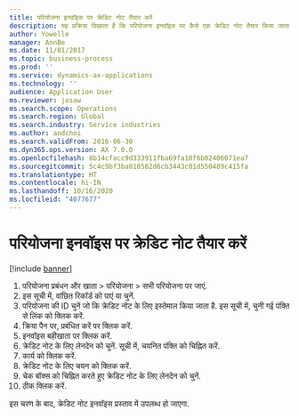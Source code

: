 ```yaml
---
title: परियोजना इनवॉइस पर क्रेडिट नोट तैयार करें
description: यह प्रक्रिया दिखाता है कि परियोजना इनवॉइस पर कैसे एक क्रेडिट नोट तैयार किया जाता है, जो पोस्ट किया जा चुका है.
author: Yowelle
manager: AnnBe
ms.date: 11/01/2017
ms.topic: business-process
ms.prod: ''
ms.service: dynamics-ax-applications
ms.technology: ''
audience: Application User
ms.reviewer: josaw
ms.search.scope: Operations
ms.search.region: Global
ms.search.industry: Service industries
ms.author: andchoi
ms.search.validFrom: 2016-06-30
ms.dyn365.ops.version: AX 7.0.0
ms.openlocfilehash: 8b14cfacc9d333911fba69fa10f6b02406071ea7
ms.sourcegitcommit: 5c4c9bf3ba018562d6cb3443c01d550489c415fa
ms.translationtype: HT
ms.contentlocale: hi-IN
ms.lasthandoff: 10/16/2020
ms.locfileid: "4077677"
---
```

# <a name="create-a-credit-note-on-project-invoices"></a>परियोजना इनवॉइस पर क्रेडिट नोट तैयार करें

[!include [banner](../../includes/banner.md)]

1. परियोजना प्रबंधन और खाता > परियोजना > सभी परियोजना पर जाएं. 
2. इस सूची में, वांछित रिकॉर्ड को पाएं या चुनें. 
3. परियोजना की ID चुनें जो कि क्रेडिट नोट के लिए इस्तेमाल किया जाता है. इस सूची में, चुनी गई पंक्ति से लिंक को क्लिक करें. 
4. क्रिया पैन पर, प्रबंधित करें पर क्लिक करें. 
5. इनवॉइस बहीखाता पर क्लिक करें. 
6. क्रेडिट नोट के लिए लेनदेन को चुनें. सूची में, चयनित पंक्ति को चिह्नित करें. 
7. कार्य को क्लिक करें. 
8. क्रेडिट नोट के लिए चयन को क्लिक करें. 
9. चेक बॉक्स को चिह्नित करते हुए क्रेडिट नोट के लिए लेनदेन को चुनें.
10.  ठीक क्लिक करें. 

इस चरण के बाद, क्रेडिट नोट इनवॉइस प्रस्ताव में उपलब्ध हो जाएगा.
